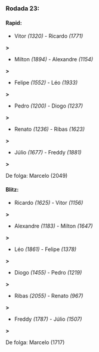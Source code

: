 ### Rodada 23:

#### Rapid:

* Vitor *(1320)*     -     Ricardo *(1771)*

 **>** 
* Milton *(1894)*     -     Alexandre *(1154)*

 **>** 
* Felipe *(1552)*     -     Léo *(1933)*

 **>** 
* Pedro *(1200)*     -     Diogo *(1237)*

 **>** 
* Renato *(1236)*     -     Ribas *(1623)*

 **>** 
* Júlio *(1677)*     -     Freddy *(1881)*

 **>** 

De folga: Marcelo (2049)

#### Blitz:

* Ricardo *(1625)*     -     Vitor *(1156)*

 **>** 
* Alexandre *(1183)*     -     Milton *(1647)*

 **>** 
* Léo *(1861)*     -     Felipe *(1378)*

 **>** 
* Diogo *(1455)*     -     Pedro *(1219)*

 **>** 
* Ribas *(2055)*     -     Renato *(967)*

 **>** 
* Freddy *(1787)*     -     Júlio *(1507)*

 **>** 

De folga: Marcelo (1717)

